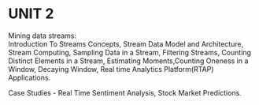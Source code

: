 # UNIT 2

Mining data streams:  
Introduction To Streams Concepts, Stream Data Model and Architecture, Stream Computing, Sampling Data in a Stream, Filtering Streams, Counting Distinct Elements in a Stream, Estimating Moments,Counting Oneness in a Window, Decaying Window, Real time Analytics Platform(RTAP) Applications. 

Case Studies -
Real Time Sentiment Analysis, Stock Market Predictions.